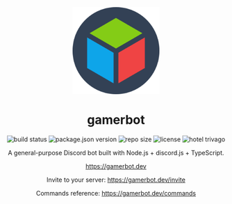 <center>

<img src="assets/gamerbot-circle.png" width="200">
<h1>gamerbot</h1>
<p>
  <img src="https://img.shields.io/github/workflow/status/gamer-gang/gamerbot/build" alt="build status">
  <img src="https://img.shields.io/github/package-json/v/gamer-gang/gamerbot" alt="package.json version">
  <img src="https://img.shields.io/github/repo-size/gamer-gang/gamerbot" alt="repo size">
  <img src="https://img.shields.io/github/license/gamer-gang/gamerbot" alt="license">
  <img src="https://img.shields.io/badge/hotel-trivago-blue" alt="hotel trivago">
</p>

A general-purpose Discord bot built with Node.js + discord.js + TypeScript. 

<https://gamerbot.dev>

Invite to your server: <https://gamerbot.dev/invite>

Commands reference: <https://gamerbot.dev/commands>

</center>
